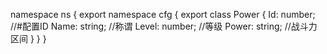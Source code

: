 namespace ns {
	export namespace cfg {
		export class Power {
			Id: number;		//#配置ID
			Name: string;		//称谓
			Level: number;		//等级
			Power: string;		//战斗力区间
		}
	}
}